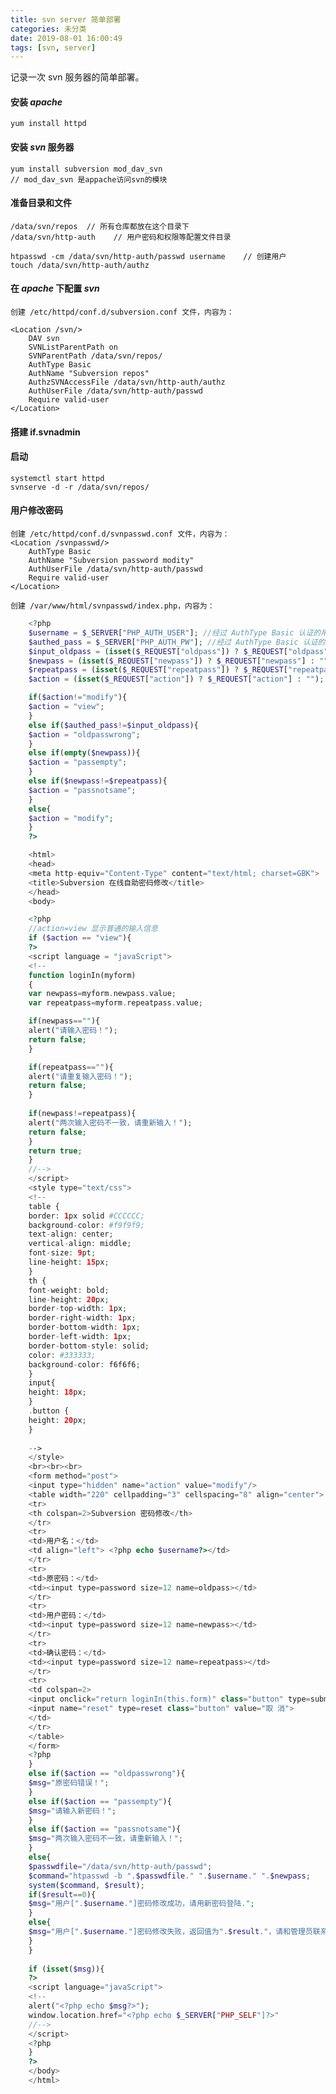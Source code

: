 ```yaml
---
title: svn server 简单部署
categories: 未分类
date: 2019-08-01 16:00:49
tags: [svn, server]
---
```


记录一次 svn 服务器的简单部署。
<!--more-->

 
#### 安装 *apache*
    yum install httpd

#### 安装 *svn* 服务器
    yum install subversion mod_dav_svn
    // mod_dav_svn 是appache访问svn的模块

#### 准备目录和文件
    /data/svn/repos  // 所有仓库都放在这个目录下
    /data/svn/http-auth    // 用户密码和权限等配置文件目录

    htpasswd -cm /data/svn/http-auth/passwd username    // 创建用户
    touch /data/svn/http-auth/authz

#### 在 *apache* 下配置 *svn*

    创建 /etc/httpd/conf.d/subversion.conf 文件，内容为：

    <Location /svn/>
        DAV svn
        SVNListParentPath on
        SVNParentPath /data/svn/repos/
        AuthType Basic
        AuthName "Subversion repos"
        AuthzSVNAccessFile /data/svn/http-auth/authz
        AuthUserFile /data/svn/http-auth/passwd
        Require valid-user
    </Location>

#### 搭建 if.svnadmin

#### 启动
    systemctl start httpd
    svnserve -d -r /data/svn/repos/


#### 用户修改密码

    创建 /etc/httpd/conf.d/svnpasswd.conf 文件，内容为：
    <Location /svnpasswd/>
        AuthType Basic
        AuthName "Subversion password modity"
        AuthUserFile /data/svn/http-auth/passwd
        Require valid-user
    </Location>

    创建 /var/www/html/svnpasswd/index.php，内容为：

```php
    <?php
    $username = $_SERVER["PHP_AUTH_USER"]; //经过 AuthType Basic 认证的用户名
    $authed_pass = $_SERVER["PHP_AUTH_PW"]; //经过 AuthType Basic 认证的密码
    $input_oldpass = (isset($_REQUEST["oldpass"]) ? $_REQUEST["oldpass"] : ""); //从界面上输入的原密码
    $newpass = (isset($_REQUEST["newpass"]) ? $_REQUEST["newpass"] : ""); //界面上输入的新密码
    $repeatpass = (isset($_REQUEST["repeatpass"]) ? $_REQUEST["repeatpass"] : ""); //界面上输入的重复密码
    $action = (isset($_REQUEST["action"]) ? $_REQUEST["action"] : ""); //以hide方式提交到服务器的action

    if($action!="modify"){
    $action = "view";
    }
    else if($authed_pass!=$input_oldpass){
    $action = "oldpasswrong";
    }
    else if(empty($newpass)){
    $action = "passempty";
    }
    else if($newpass!=$repeatpass){
    $action = "passnotsame";
    }
    else{
    $action = "modify";
    }
    ?>

    <html>
    <head>
    <meta http-equiv="Content-Type" content="text/html; charset=GBK">
    <title>Subversion 在线自助密码修改</title>
    </head>
    <body>

    <?php
    //action=view 显示普通的输入信息
    if ($action == "view"){
    ?>
    <script language = "javaScript">
    <!--
    function loginIn(myform)
    {
    var newpass=myform.newpass.value;
    var repeatpass=myform.repeatpass.value;

    if(newpass==""){
    alert("请输入密码！");
    return false;
    }

    if(repeatpass==""){
    alert("请重复输入密码！");
    return false;
    }
    
    if(newpass!=repeatpass){
    alert("两次输入密码不一致，请重新输入！");
    return false;
    }
    return true;
    }
    //-->
    </script>
    <style type="text/css">
    <!--
    table {
    border: 1px solid #CCCCCC;
    background-color: #f9f9f9;
    text-align: center;
    vertical-align: middle;
    font-size: 9pt;
    line-height: 15px;
    }
    th {
    font-weight: bold;
    line-height: 20px;
    border-top-width: 1px;
    border-right-width: 1px;
    border-bottom-width: 1px;
    border-left-width: 1px;
    border-bottom-style: solid;
    color: #333333;
    background-color: f6f6f6;
    }
    input{
    height: 18px;
    }
    .button {
    height: 20px;
    }
    
    -->
    </style>
    <br><br><br>
    <form method="post">
    <input type="hidden" name="action" value="modify"/>
    <table width="220" cellpadding="3" cellspacing="8" align="center">
    <tr>
    <th colspan=2>Subversion 密码修改</th>
    </tr>
    <tr>
    <td>用户名：</td>
    <td align="left"> <?php echo $username?></td>
    </tr>
    <tr>
    <td>原密码：</td>
    <td><input type=password size=12 name=oldpass></td>
    </tr>
    <tr>
    <td>用户密码：</td>
    <td><input type=password size=12 name=newpass></td>
    </tr>
    <tr>
    <td>确认密码：</td>
    <td><input type=password size=12 name=repeatpass></td>
    </tr>
    <tr>
    <td colspan=2>
    <input onclick="return loginIn(this.form)" class="button" type=submit value="修 改">
    <input name="reset" type=reset class="button" value="取 消">
    </td>
    </tr>
    </table>
    </form>
    <?php
    }
    else if($action == "oldpasswrong"){
    $msg="原密码错误！";
    }
    else if($action == "passempty"){
    $msg="请输入新密码！";
    }
    else if($action == "passnotsame"){
    $msg="两次输入密码不一致，请重新输入！";
    }
    else{
    $passwdfile="/data/svn/http-auth/passwd";
    $command="htpasswd -b ".$passwdfile." ".$username." ".$newpass;
    system($command, $result);
    if($result==0){
    $msg="用户[".$username."]密码修改成功，请用新密码登陆.";
    }
    else{
    $msg="用户[".$username."]密码修改失败，返回值为".$result."，请和管理员联系！";
    }
    }
    
    if (isset($msg)){
    ?>
    <script language="javaScript">
    <!--
    alert("<?php echo $msg?>");
    window.location.href="<?php echo $_SERVER["PHP_SELF"]?>"
    //-->
    </script>
    <?php
    }
    ?>
    </body>
    </html>
```